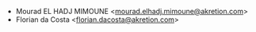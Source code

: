 - Mourad EL HADJ MIMOUNE \<mourad.elhadj.mimoune@akretion.com\>
- Florian da Costa \<florian.dacosta@akretion.com\>
